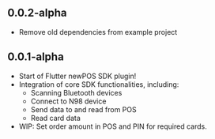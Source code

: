 ## 0.0.2-alpha
* Remove old dependencies from example project

## 0.0.1-alpha

* Start of Flutter newPOS SDK plugin!
* Integration of core SDK functionalities, including:
  * Scanning Bluetooth devices
  * Connect to N98 device
  * Send data to and read from POS
  * Read card data
* WIP: Set order amount in POS and PIN for required cards.

